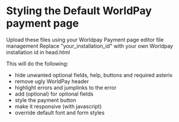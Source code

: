 Styling the Default WorldPay payment page
=========================================

Upload these files using your Worldpay Payment page editor file management
Replace "your_installation_id" with your own Worldpay installation id in head.html

This will do the following:

* hide unwanted optional fields, help, buttons and required asterix
* remove ugly WorldPay header
* highlight errors and jumplinks to the error
* add (optional) for optional fields
* style the payment button
* make it responsive (with javascript)
* override default font and form styles
